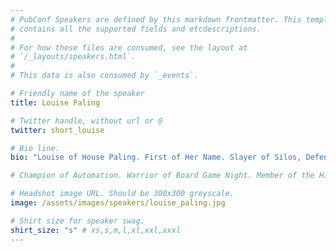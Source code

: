 ```yaml
---
# PubConf Speakers are defined by this markdown frontmatter. This template
# contains all the supported fields and etcdescriptions.
#
# For how these files are consumed, see the layout at
# `/_layouts/speakers.html`.
#
# This data is also consumed by `_events`.

# Friendly name of the speaker
title: Louise Paling

# Twitter handle, without url or @
twitter: short_louise

# Bio line.
bio: "Louise of House Paling. First of Her Name. Slayer of Silos, Defender of Collaboration, Destroyer of Manual Processes."

# Champion of Automation. Warrior of Board Game Night. Member of the High Councils of Tech Nottingham of DevOpsDays London. Wielder of the Pronouns She and Her."

# Headshot image URL. Should be 300x300 greyscale.
image: /assets/images/speakers/louise_paling.jpg

# Shirt size for speaker swag.
shirt_size: "s" # xs,s,m,l,xl,xxl,xxxl
---
```

